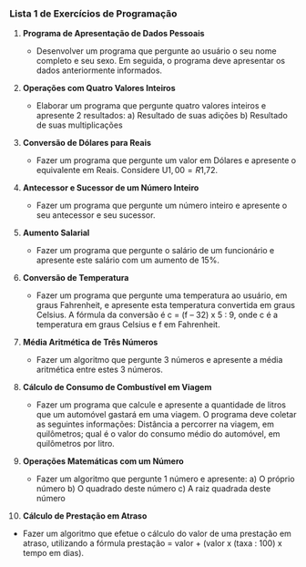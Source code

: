 ### Lista 1 de Exercícios de Programação

1. **Programa de Apresentação de Dados Pessoais**
   - Desenvolver um programa que pergunte ao usuário o seu nome completo e seu sexo. Em seguida, o programa deve apresentar os dados anteriormente informados.

2. **Operações com Quatro Valores Inteiros**
   - Elaborar um programa que pergunte quatro valores inteiros e apresente 2 resultados:
     a) Resultado de suas adições
     b) Resultado de suas multiplicações

3. **Conversão de Dólares para Reais**
   - Fazer um programa que pergunte um valor em Dólares e apresente o equivalente em Reais. Considere U$1,00 = R$1,72.

4. **Antecessor e Sucessor de um Número Inteiro**
   - Fazer um programa que pergunte um número inteiro e apresente o seu antecessor e seu sucessor.

5. **Aumento Salarial**
   - Fazer um programa que pergunte o salário de um funcionário e apresente este salário com um aumento de 15%.

6. **Conversão de Temperatura**
   - Fazer um programa que pergunte uma temperatura ao usuário, em graus Fahrenheit, e apresente esta temperatura convertida em graus Celsius. A fórmula da conversão é c = (f – 32) x 5 : 9, onde c é a temperatura em graus Celsius e f em Fahrenheit.

7. **Média Aritmética de Três Números**
   - Fazer um algoritmo que pergunte 3 números e apresente a média aritmética entre estes 3 números.

8. **Cálculo de Consumo de Combustível em Viagem**
   - Fazer um programa que calcule e apresente a quantidade de litros que um automóvel gastará em uma viagem. O programa deve coletar as seguintes informações: Distância a percorrer na viagem, em quilômetros; qual é o valor do consumo médio do automóvel, em quilômetros por litro.

9. **Operações Matemáticas com um Número**
   - Fazer um algoritmo que pergunte 1 número e apresente:
     a) O próprio número
     b) O quadrado deste número
     c) A raiz quadrada deste número

10. **Cálculo de Prestação em Atraso**
   - Fazer um algoritmo que efetue o cálculo do valor de uma prestação em atraso, utilizando a fórmula prestação = valor + (valor x (taxa : 100) x tempo em dias).



